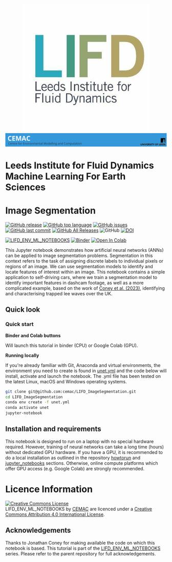 <div align="center">
<img src="https://github.com/cemac/LIFD_ENV_ML_NOTEBOOKS/blob/main/images/LIFDlogo.png"></a>
<a href="https://www.cemac.leeds.ac.uk/">
  <img src="https://github.com/cemac/cemac_generic/blob/master/Images/cemac.png"></a>
  <br>
</div>

# Leeds Institute for Fluid Dynamics Machine Learning For Earth Sciences

# Image Segmentation

[![GitHub release](https://img.shields.io/github/release/cemac/LIFD_ImageSegmentation.svg)](https://github.com/cemac/LIFD_ImageSegmentation/releases) [![GitHub top language](https://img.shields.io/github/languages/top/cemac/LIFD_ImageSegmentation.svg)](https://github.com/cemac/LIFD_ImageSegmentation) [![GitHub issues](https://img.shields.io/github/issues/cemac/LIFD_ImageSegmentation.svg)](https://github.com/cemac/LIFD_ImageSegmentation/issues) [![GitHub last commit](https://img.shields.io/github/last-commit/cemac/LIFD_ImageSegmentation.svg)](https://github.com/cemac/LIFD_ImageSegmentation/commits/master) [![GitHub All Releases](https://img.shields.io/github/downloads/cemac/LIFD_ImageSegmentation/total.svg)](https://github.com/cemac/LIFD_ImageSegmentation/releases) ![GitHub](https://img.shields.io/github/license/cemac/LIFD_DimensionalityReduction.svg) [![DOI](https://zenodo.org/badge/366734586.svg)](https://zenodo.org/badge/latestdoi/366734586)

[![LIFD_ENV_ML_NOTEBOOKS](https://github.com/cemac/LIFD_ImageSegmentation/actions/workflows/python-package-conda-unet.yml/badge.svg)](https://github.com/cemac/LIFD_ImageSegmentation/actions/workflows/python-package-conda-unet.yml)
[![Binder](https://mybinder.org/badge_logo.svg)](https://mybinder.org/v2/gh/cemac/LIFD_ImageSegmentation/HEAD?labpath=Image_Segmentation.ipynb)
[![Open In Colab](https://colab.research.google.com/assets/colab-badge.svg)](https://colab.research.google.com/github/cemac/LIFD_ImageSegmentation/blob/main/Image_Segmentation.ipynb)

This Jupyter notebook demonstrates how artificial neural networks (ANNs) can be applied to image segmentation problems. Segmentation in this context refers to the task of assigning discrete labels to individual pixels or regions of an image. We can use segmentation models to identify and locate features of interest within an image. This notebook contains a simple application to self-driving cars, where we train a segmentation model to identify important features in dashcam footage, as well as a more complicated example, based on the work of [Coney et al. (2023)](https://doi.org/10.1002/qj.4592), identifying and characterising trapped lee waves over the UK.

## Quick look

### Quick start

**Binder and Colab buttons**

Will launch this tutorial in binder (CPU) or Google Colab (GPU).

**Running locally**

If you're already familiar with Git, Anaconda and virtual environments, the environment you need to create is found in [unet.yml](https://github.com/cemac/LIFD_ImageSegmentation/blob/main/unet.yml) and the code below will install, activate and launch the notebook. The .yml file has been tested on the latest Linux, macOS and Windows operating systems.

```bash
git clone git@github.com:cemac/LIFD_ImageSegmentation.git
cd LIFD_ImageSegmentation
conda env create -f unet.yml
conda activate unet
jupyter-notebook
```

## Installation and requirements

This notebook is designed to run on a laptop with no special hardware required. However, training of neural networks can take a long time (hours) without dedicated GPU hardware. If you have a GPU, it is recommended to do a local installation as outlined in the repository [howtorun](https://github.com/cemac/LIFD_ENV_ML_NOTEBOOKS/blob/main/howtorun.md) and [jupyter_notebooks](https://github.com/cemac/LIFD_ENV_ML_NOTEBOOKS/blob/main/jupyter_notebooks.md) sections. Otherwise, online compute platforms which offer GPU access (e.g. Google Colab) are strongly recommended.

# Licence Information

<a rel="license" href="http://creativecommons.org/licenses/by/4.0/"><img alt="Creative Commons License" style="border-width:0" src="https://i.creativecommons.org/l/by/4.0/88x31.png" /></a><br /><span xmlns:dct="http://purl.org/dc/terms/" property="dct:title">LIFD_ENV_ML_NOTEBOOKS</span> by <a xmlns:cc="http://creativecommons.org/ns#" href="http://cemac.leeds.ac.uk/" property="cc:attributionName" rel="cc:attributionURL">CEMAC</a> are licenced under a <a rel="license" href="http://creativecommons.org/licenses/by/4.0/">Creative Commons Attribution 4.0 International License</a>.

## Acknowledgements

Thanks to Jonathan Coney for making available the code on which this notebook is based. This tutorial is part of the [LIFD_ENV_ML_NOTEBOOKS](https://github.com/cemac/LIFD_ENV_ML_NOTEBOOKS) series. Please refer to the parent repository for full acknowledgements.

